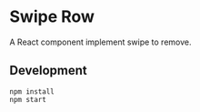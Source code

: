 Swipe Row
===

A React component implement swipe to remove.

Development
---

    npm install
    npm start

